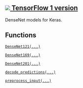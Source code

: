 [ ![](https://tensorflow.google.cn/images/tf_logo_32px.png) TensorFlow 1
version](/versions/r1.15/api_docs/python/tf/keras/applications/densenet)  
---  
  
DenseNet models for Keras.

## Functions

[`DenseNet121(...)`](https://tensorflow.google.cn/api_docs/python/tf/keras/applications/DenseNet121)

[`DenseNet169(...)`](https://tensorflow.google.cn/api_docs/python/tf/keras/applications/DenseNet169)

[`DenseNet201(...)`](https://tensorflow.google.cn/api_docs/python/tf/keras/applications/DenseNet201)

[`decode_predictions(...)`](https://tensorflow.google.cn/api_docs/python/tf/keras/applications/densenet/decode_predictions)

[`preprocess_input(...)`](https://tensorflow.google.cn/api_docs/python/tf/keras/applications/densenet/preprocess_input)

